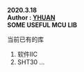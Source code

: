 **2020.3.18**  
**Author : [YHUAN](https://github.com/yhuan416)**  
**SOME USEFUL MCU LIB**

当前已有的库
1. 软件IIC
2. SHT30
...


